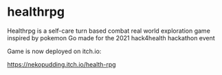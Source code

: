 # healthrpg
Healthrpg is a self-care turn based combat real world exploration game inspired by pokemon Go made for the 2021 hack4health hackathon event
 
Game is now deployed on itch.io: 

https://nekopudding.itch.io/health-rpg
